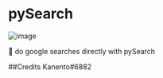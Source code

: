 # pySearch
![image](https://user-images.githubusercontent.com/101955438/160483567-916dff3b-db64-4263-b34d-2f90ac7341bd.png)

📖 do google searches directly with pySearch

##Credits
Kanento#6882
